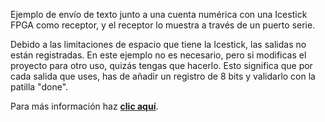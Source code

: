 
Ejemplo de envío de texto junto a una cuenta numérica con una Icestick FPGA como receptor, y el receptor lo muestra a través de un puerto serie.  

Debido a las limitaciones de espacio que tiene la Icestick, las salidas no están registradas. En este ejemplo no es necesario, pero si modificas el proyecto para otro uso, quizás tengas que hacerlo. Esto significa que por cada salida que uses, has de añadir un registro de 8 bits y validarlo con la patilla "done".

Para más información haz [**clic aquí**](https://groups.google.com/g/fpga-wars-explorando-el-lado-libre/c/NzmKzrn2Dck/m/ZW8OAezMAgAJ).

